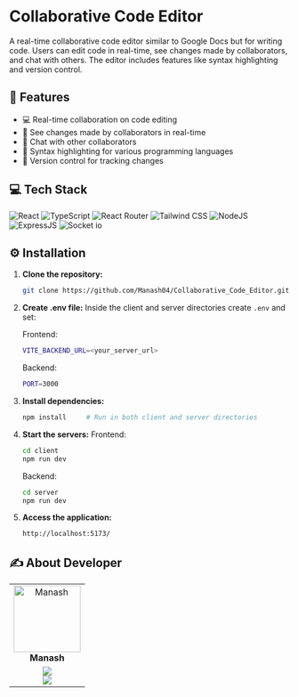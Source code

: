 # Collaborative Code Editor

A real-time collaborative code editor similar to Google Docs but for writing code. Users can edit code in real-time, see changes made by collaborators, and chat with others. The editor includes features like syntax highlighting and version control.

## 🌟 Features

- 💻 Real-time collaboration on code editing
- 👥 See changes made by collaborators in real-time
- 💬 Chat with other collaborators
- 🌈 Syntax highlighting for various programming languages
- 📝 Version control for tracking changes

## 💻 Tech Stack

![React](https://img.shields.io/badge/React-20232A?style=for-the-badge&logo=react&logoColor=61DAFB)
![TypeScript](https://img.shields.io/badge/TypeScript-007ACC?style=for-the-badge&logo=typescript&logoColor=white)
![React Router](https://img.shields.io/badge/React_Router-CA4245?style=for-the-badge&logo=react-router&logoColor=white)
![Tailwind CSS](https://img.shields.io/badge/Tailwind_CSS-38B2AC?style=for-the-badge&logo=tailwind-css&logoColor=white)
![NodeJS](https://img.shields.io/badge/Node.js-43853D?style=for-the-badge&logo=node.js&logoColor=white)
![ExpressJS](https://img.shields.io/badge/Express.js-404D59?style=for-the-badge)
![Socket io](https://img.shields.io/badge/Socket.io-ffffff?style=for-the-badge)

## ⚙️ Installation

1. **Clone the repository:**
   ```bash
   git clone https://github.com/Manash04/Collaborative_Code_Editor.git
   ```

2. **Create .env file:**
   Inside the client and server directories create `.env` and set:

   Frontend:
   ```bash
   VITE_BACKEND_URL=<your_server_url>
   ```

   Backend:
   ```bash
   PORT=3000
   ```

3. **Install dependencies:**
   ```bash
   npm install     # Run in both client and server directories
   ```

4. **Start the servers:**
   Frontend:
   ```bash
   cd client
   npm run dev
   ```
   Backend:
   ```bash
   cd server
   npm run dev
   ```

5. **Access the application:**
   ```bash
   http://localhost:5173/
   ```


## ✍️ About Developer

<table>
  <tbody>
    <tr>
      <td align="center" valign="top">
        <img src="https://github.com/Manash04.png" width="120px;" alt="Manash"/>
        <br />
        <b>Manash</b>
      </td>
    </tr>
    <tr>
        <td align="center">
            <a href="https://github.com/Manash04">
            <img src="https://img.shields.io/badge/GitHub-100000.svg?style=for-the-badge&logo=github&logoColor=white"/>
            </a>
            <br/>
            <a href="https://linkedin.com/in/your-profile">
            <img src="https://img.shields.io/badge/linkedin-%230077B5.svg?style=for-the-badge&logo=linkedin&logoColor=white"/>
            </a>
        </td>
    </tr>
  </tbody>
</table>
